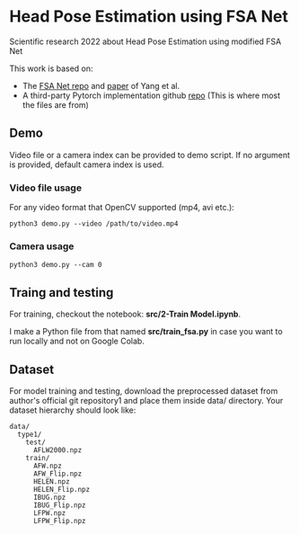 # Head Pose Estimation using FSA Net
Scientific research 2022 about Head Pose Estimation using modified FSA Net

This work is based on:
+ The [FSA Net repo](https://github.com/shamangary/FSA-Net) and [paper](https://openaccess.thecvf.com/content_CVPR_2019/papers/Yang_FSA-Net_Learning_Fine-Grained_Structure_Aggregation_for_Head_Pose_Estimation_From_CVPR_2019_paper.pdf) of Yang et al.
+ A third-party Pytorch implementation github [repo](https://github.com/omasaht/headpose-fsanet-pytorch) (This is where most the files are from)
## Demo
Video file or a camera index can be provided to demo script. If no argument is provided, default camera index is used.
### Video file usage
For any video format that OpenCV supported (mp4, avi etc.): 
```
python3 demo.py --video /path/to/video.mp4
```
### Camera usage
```
python3 demo.py --cam 0
```
## Traing and testing
For training, checkout the notebook: **src/2-Train Model.ipynb**.

I make a Python file from that named **src/train_fsa.py** in case you want to run locally and not on Google Colab.
## Dataset
For model training and testing, download the preprocessed dataset from author's official git repository1 and place them inside data/ directory. Your dataset hierarchy should look like:
```
data/
  type1/
    test/
      AFLW2000.npz
    train/
      AFW.npz
      AFW_Flip.npz
      HELEN.npz
      HELEN_Flip.npz
      IBUG.npz
      IBUG_Flip.npz
      LFPW.npz
      LFPW_Flip.npz
```
